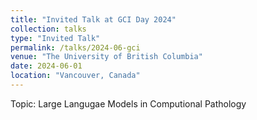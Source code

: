 ```yaml
---
title: "Invited Talk at GCI Day 2024"
collection: talks
type: "Invited Talk"
permalink: /talks/2024-06-gci
venue: "The University of British Columbia"
date: 2024-06-01
location: "Vancouver, Canada"
---
```


Topic: Large Langugae Models in Computional Pathology
